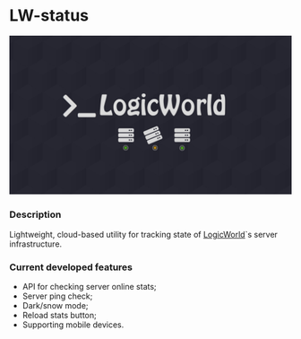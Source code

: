 # LW-status
![LogicStatus Banner](https://github.com/MuffinKing-jpeg/LW-status/blob/main/public/assets/img/baner.png?raw=true)

### Description
Lightweight, cloud-based utility for tracking state of [LogicWorld](https://logicworld.ru/)`s server infrastructure.

### Current developed features
 - API for checking server online stats;
 - Server ping check;
 - Dark/snow mode;
 - Reload stats button;
 - Supporting mobile devices.

